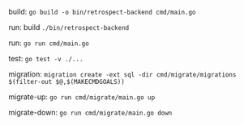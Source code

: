 build:
`go build -o bin/retrospect-backend cmd/main.go`

run: build
`./bin/retrospect-backend`

run:
`go run cmd/main.go`

test:
`go test -v ./...`

migration:
`migration create -ext sql -dir cmd/migrate/migrations $(filter-out $@,$(MAKECMDGOALS))`

migrate-up:
`go run cmd/migrate/main.go up`

migrate-down:
`go run cmd/migrate/main.go down`
